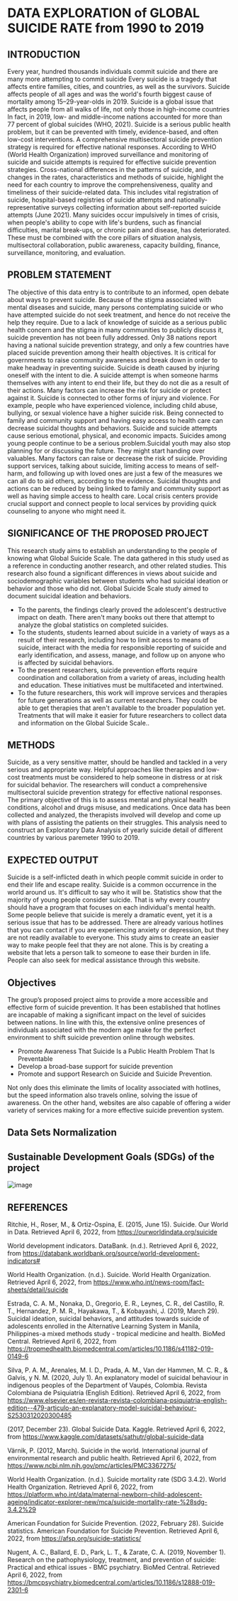 # DATA EXPLORATION of GLOBAL SUICIDE RATE from 1990 to 2019
## INTRODUCTION
Every year, hundred thousands individuals commit suicide and there are many more attempting to commit suicide Every suicide is a tragedy that affects entire families, cities, and countries, as well as the survivors. Suicide affects people of all ages and was the world's fourth biggest cause of mortality among 15–29-year-olds in 2019. Suicide is a global issue that affects people from all walks of life, not only those in high-income countries In fact, in 2019, low- and middle-income nations accounted for more than 77 percent of global suicides (WHO, 2021). Suicide is a serious public health problem, but it can be prevented with timely, evidence-based, and often low-cost interventions. A comprehensive multisectoral suicide prevention strategy is required for effective national responses. According to WHO (World Health Organization) improved surveillance and monitoring of suicide and suicide attempts is required for effective suicide prevention strategies. Cross-national differences in the patterns of suicide, and changes in the rates, characteristics and methods of suicide, highlight the need for each country to improve the comprehensiveness, quality and timeliness of their suicide-related data. This includes vital registration of suicide, hospital-based registries of suicide attempts and nationally-representative surveys collecting information about self-reported suicide attempts (June 2021). Many suicides occur impulsively in times of crisis, when people's ability to cope with life's burdens, such as financial difficulties, marital break-ups, or chronic pain and disease, has deteriorated. These must be combined with the core pillars of situation analysis, multisectoral collaboration, public awareness, capacity building, finance, surveillance, monitoring, and evaluation.
## PROBLEM STATEMENT
The objective of this data entry is to contribute to an informed, open debate about ways to prevent suicide. Because of the stigma associated with mental diseases and suicide, many persons contemplating suicide or who have attempted suicide do not seek treatment, and hence do not receive the help they require. Due to a lack of knowledge of suicide as a serious public health concern and the stigma in many communities to publicly discuss it, suicide prevention has not been fully addressed. Only 38 nations report having a national suicide prevention strategy, and only a few countries have placed suicide prevention among their health objectives. It is critical for governments to raise community awareness and break down in order to make headway in preventing suicide. Suicide is death caused by injuring oneself with the intent to die. A suicide attempt is when someone harms themselves with any intent to end their life, but they do not die as a result of their actions. Many factors can increase the risk for suicide or protect against it. Suicide is connected to other forms of injury and violence. For example, people who have experienced violence, including child abuse, bullying, or sexual violence have a higher suicide risk. Being connected to family and community support and having easy access to health care can decrease suicidal thoughts and behaviors. Suicide and suicide attempts cause serious emotional, physical, and economic impacts. Suicides among young people continue to be a serious problem.Suicidal youth may also stop planning for or discussing the future. They might start handing over valuables. Many factors can raise or decrease the risk of suicide. Providing support services, talking about suicide, limiting access to means of self-harm, and following up with loved ones are just a few of the measures we can all do to aid others, according to the evidence. Suicidal thoughts and actions can be reduced by being linked to family and community support as well as having simple access to health care. Local crisis centers provide crucial support and connect people to local services by providing quick counseling to anyone who might need it.
## SIGNIFICANCE OF THE PROPOSED PROJECT
This research study aims to establish an understanding to the people of knowing what Global Suicide Scale. The data gathered in this study used as a reference in conducting another research, and other related studies. 	This research also found a significant differences in views about suicide and sociodemographic variables between students who had suicidal ideation or behavior and those who did not. Global Suicide Scale study aimed to document suicidal ideation and behaviors. 
- To the parents, the findings clearly proved the adolescent's destructive impact on death. There aren't many books out there that attempt to analyze the global statistics on completed suicides.  
- To the students, students learned about suicide in a variety of ways as a result of their research, including how to limit access to means of suicide, interact with the media for responsible reporting of suicide and early identification, and assess, manage, and follow up on anyone who is affected by suicidal behaviors. 
- To the present researchers, suicide prevention efforts require coordination and collaboration from a variety of areas, including health and education. These initiatives must be multifaceted and intertwined. 
- To the future researchers, this work will improve services and therapies for future generations as well as current researchers. They could be able to get therapies that aren't available to the broader population yet. Treatments that will make it easier for future researchers to collect data and information on the Global Suicide Scale..
## METHODS
Suicide, as a very sensitive matter, should be handled and tackled in a very serious and appropriate way. Helpful approaches like therapies and low-cost treatments must be considered to help someone in distress or at risk for suicidal behavior. The researchers will conduct a comprehensive multisectoral suicide prevention strategy for effective national responses. The primary objective of this is to assess mental and physical health conditions, alcohol and drugs misuse, and medications. Once data has been collected and analyzed, the therapists involved will develop and come up with plans of assisting the patients on their struggles. This analysis need to construct an Exploratory Data Analysis of yearly suicide detail of different countries by various paremeter 1990 to 2019. 

## EXPECTED OUTPUT 
Suicide is a self-inflicted death in which people commit suicide in order to end their life and escape reality. Suicide is a common occurrence in the world around us. It's difficult to say who it will be. Statistics show that the majority of young people consider suicide. That is why every country should have a program that focuses on each individual's mental health. Some people believe that suicide is merely a dramatic event, yet it is a serious issue that has to be addressed. There are already various hotlines that you can contact if you are experiencing anxiety or depression, but they are not readily available to everyone. This study aims to create an easier way to make people feel that they are not alone. This is by creating a website that lets a person talk to someone to ease their burden in life. People can also seek for medical assistance through this website.
## Objectives
The group’s proposed project aims to provide a more accessible and effective form of suicide prevention. It has been established that hotlines are incapable of making a significant impact on the level of suicides between nations. In line with this, the extensive online presences of individuals associated with the modern age make for the perfect environment to shift suicide prevention online through websites. 

  - Promote Awareness That Suicide Is a Public Health Problem That Is Preventable
  - Develop a broad-base support for suicide prevention
  - Promote and support Research on Suicide and Suicide Prevention.
 
Not only does this eliminate the limits of locality associated with hotlines, but the speed information also travels online, solving the issue of awareness. On the other hand, websites are also capable of offering a wider variety of services making for a more effective suicide prevention system.

## Data Sets Normalization


## Sustainable Development Goals (SDGs) of the project

![image](https://user-images.githubusercontent.com/103092410/171396372-0cdee80e-c624-4ed4-a362-72bfcc2ed5fc.png)

## REFERENCES
Ritchie, H., Roser, M., &amp; Ortiz-Ospina, E. (2015, June 15). Suicide. Our World in Data. Retrieved April 6, 2022, from https://ourworldindata.org/suicide

World development indicators. DataBank. (n.d.). Retrieved April 6, 2022, from https://databank.worldbank.org/source/world-development-indicators# 

World Health Organization. (n.d.). Suicide. World Health Organization. Retrieved April 6, 2022, from https://www.who.int/news-room/fact-sheets/detail/suicide 

Estrada, C. A. M., Nonaka, D., Gregorio, E. R., Leynes, C. R., del Castillo, R. T., Hernandez, P. M. R., Hayakawa, T., &amp; Kobayashi, J. (2019, March 29). Suicidal ideation, suicidal behaviors, and attitudes towards suicide of adolescents enrolled in the Alternative Learning System in Manila, Philippines-a mixed methods study - tropical medicine and health. BioMed Central. Retrieved April 6, 2022, from https://tropmedhealth.biomedcentral.com/articles/10.1186/s41182-019-0149-6 

Silva, P. A. M., Arenales, M. I. D., Prada, A. M., Van der Hammen, M. C. R., &amp; Galvis, y N. M. (2020, July 1). An explanatory model of suicidal behaviour in indigenous peoples of the Department of Vaupés, Colombia. Revista Colombiana de Psiquiatría (English Edition). Retrieved April 6, 2022, from https://www.elsevier.es/en-revista-revista-colombiana-psiquiatria-english-edition--479-articulo-an-explanatory-model-suicidal-behaviour-S2530312020300485

(2017, December 23). Global Suicide Data. Kaggle. Retrieved April 6, 2022, from https://www.kaggle.com/datasets/sathutr/global-suicide-data 

Värnik, P. (2012, March). Suicide in the world. International journal of environmental research and public health. Retrieved April 6, 2022, from https://www.ncbi.nlm.nih.gov/pmc/articles/PMC3367275/ 

World Health Organization. (n.d.). Suicide mortality rate (SDG 3.4.2). World Health Organization. Retrieved April 6, 2022, from https://platform.who.int/data/maternal-newborn-child-adolescent-ageing/indicator-explorer-new/mca/suicide-mortality-rate-%28sdg-3.4.2%29 

American Foundation for Suicide Prevention. (2022, February 28). Suicide statistics. American Foundation for Suicide Prevention. Retrieved April 6, 2022, from https://afsp.org/suicide-statistics/ 

Nugent, A. C., Ballard, E. D., Park, L. T., &amp; Zarate, C. A. (2019, November 1). Research on the pathophysiology, treatment, and prevention of suicide: Practical and ethical issues - BMC psychiatry. BioMed Central. Retrieved April 6, 2022, from https://bmcpsychiatry.biomedcentral.com/articles/10.1186/s12888-019-2301-6 
